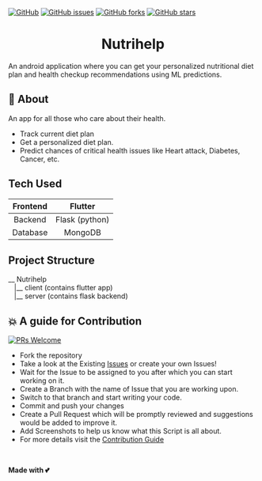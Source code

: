 [![GitHub](https://img.shields.io/github/license/Dragsters/Nutrihelp?color=blue)](https://github.com/Dragsters/Nutrihelp/blob/master/LICENSE.txt)
[![GitHub issues](https://img.shields.io/github/issues/Dragsters/Nutrihelp?color=purple)](https://github.com/Dragsters/Nutrihelp/issues)
[![GitHub forks](https://img.shields.io/github/forks/Dragsters/Nutrihelp?style=social)](https://github.com/Dragsters/Nutrihelp/network/members)
[![GitHub stars](https://img.shields.io/github/stars/Dragsters/Nutrihelp?style=social)](https://github.com/Dragsters/Nutrihelp/stargazers)

<h1 align="center">Nutrihelp</h1>
An android application where you can get your personalized nutritional diet plan and health checkup recommendations using ML predictions.


## 🌟 About
An app for all those who care about their health.
- Track current diet plan
- Get a personalized diet plan.
- Predict chances of critical health issues like Heart attack, Diabetes, Cancer, etc.

## Tech Used
| Frontend | Flutter |
|:-:|:-:|
| Backend | Flask (python) |
| Database | MongoDB |

## Project Structure
<p>
     __ Nutrihelp <br>
&nbsp&nbsp&nbsp|__ client (contains flutter app)<br>
&nbsp&nbsp&nbsp|__ server (contains flask backend)
</p>

<!--
##  ▶️ How to Run the Project
**1.** Navigate to the project directory.
-->

## 💥 A guide for Contribution
[![PRs Welcome](https://img.shields.io/badge/PRs-welcome-brightgreen.svg?style=flat-square)](http://makeapullrequest.com)

- Fork the repository
- Take a look at the Existing [Issues](https://github.com/Dragsters/Nutrihelp/issues) or create your own Issues!
- Wait for the Issue to be assigned to you after which you can start working on it.
- Create a Branch with the name of Issue that you are working upon.
- Switch to that branch and start writing your code.
- Commit and push your changes
- Create a Pull Request which will be promptly reviewed and suggestions would be added to improve it.
- Add Screenshots to help us know what this Script is all about.
- For more details visit the [Contribution Guide](https://github.com/Dragsters/Nutrihelp/blob/main/Contributing.md)

<br>

**Made with 💕**
